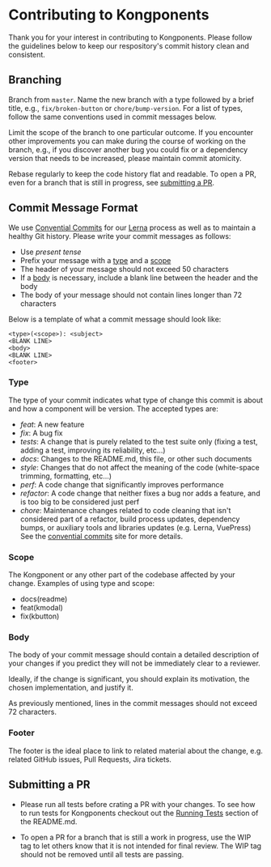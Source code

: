 # Contributing to Kongponents

Thank you for your interest in contributing to Kongponents. Please follow the guidelines below to keep our respository's commit history clean and consistent.

## Branching

Branch from `master`. Name the new branch with a type followed by a brief title, e.g., `fix/broken-button` or `chore/bump-version`. For a list of types, follow the same conventions used in commit messages below. 

Limit the scope of the branch to one particular outcome. If you encounter other improvements you can make during the course of working on the branch, e.g., if you discover another bug you could fix or a dependency version that needs to be increased, please maintain commit atomicity. 

Rebase regularly to keep the code history flat and readable. To open a PR, even for a branch that is still in progress, see [submitting a PR](#submitting-a-pr).

## Commit Message Format

We use [Convential Commits](https://www.conventionalcommits.org/en/v1.0.0/) for our [Lerna](https://lerna.js.org/) process as well as to maintain a healthy Git history. Please write your commit messages as follows:

  * Use *present tense*
  * Prefix your message with a [type](#type) and a [scope](#scope)
  * The header of your message should not exceed 50 characters
  * If a [body](#body) is necessary, include a blank line between the header and the body
  * The body of your message should not contain lines longer than 72 characters

Below is a template of what a commit message should look like:

```
<type>(<scope>): <subject>
<BLANK LINE>
<body>
<BLANK LINE>
<footer>
```

### Type

The type of your commit indicates what type of change this commit is about and how a component will be version. The accepted types are:

* *feat*: A new feature
* *fix*: A bug fix
* *tests*: A change that is purely related to the test suite only (fixing a test, adding a test, improving its reliability, etc...)
* *docs*: Changes to the README.md, this file, or other such documents
* *style*: Changes that do not affect the meaning of the code (white-space trimming, formatting, etc...)
* *perf*: A code change that significantly improves performance
* *refactor*: A code change that neither fixes a bug nor adds a feature, and is too big to be considered just perf
* *chore*: Maintenance changes related to code cleaning that isn't considered part of a refactor, build process updates, dependency bumps, or auxiliary tools and libraries updates (e.g. Lerna, VuePress)
See the [convential commits](https://www.conventionalcommits.org/en/v1.0.0/#summary) site for more details.

### Scope

The Kongponent or any other part of the codebase affected by your change. Examples of using type and scope:

* docs(readme)
* feat(kmodal)
* fix(kbutton)

### Body

The body of your commit message should contain a detailed description of your changes if you predict they will not be immediately clear to a reviewer. 

Ideally, if the change is significant, you should explain its motivation, the chosen implementation, and justify it.

As previously mentioned, lines in the commit messages should not exceed 72 characters.

### Footer

The footer is the ideal place to link to related material about the change, e.g. related GitHub issues, Pull Requests, Jira tickets.

## Submitting a PR
- Please run all tests before crating a PR with your changes. To see how to run tests for Kongponents checkout out the [Running Tests](README.md#running-tests) section of the README.md.

- To open a PR for a branch that is still a work in progress, use the WIP tag to let others know that it is not intended for final review. The WIP tag should not be removed until all tests are passing.
